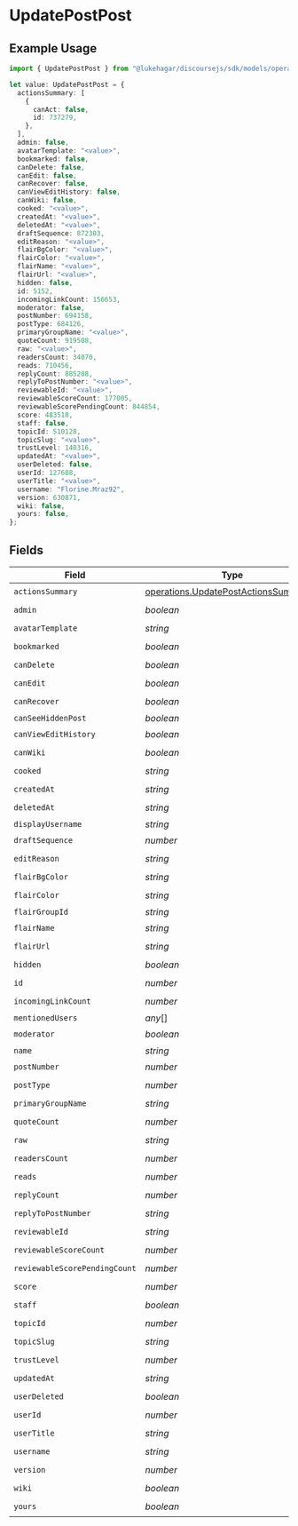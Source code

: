# UpdatePostPost

## Example Usage

```typescript
import { UpdatePostPost } from "@lukehagar/discoursejs/sdk/models/operations";

let value: UpdatePostPost = {
  actionsSummary: [
    {
      canAct: false,
      id: 737279,
    },
  ],
  admin: false,
  avatarTemplate: "<value>",
  bookmarked: false,
  canDelete: false,
  canEdit: false,
  canRecover: false,
  canViewEditHistory: false,
  canWiki: false,
  cooked: "<value>",
  createdAt: "<value>",
  deletedAt: "<value>",
  draftSequence: 872303,
  editReason: "<value>",
  flairBgColor: "<value>",
  flairColor: "<value>",
  flairName: "<value>",
  flairUrl: "<value>",
  hidden: false,
  id: 5152,
  incomingLinkCount: 156653,
  moderator: false,
  postNumber: 694158,
  postType: 684126,
  primaryGroupName: "<value>",
  quoteCount: 919508,
  raw: "<value>",
  readersCount: 34070,
  reads: 710456,
  replyCount: 885208,
  replyToPostNumber: "<value>",
  reviewableId: "<value>",
  reviewableScoreCount: 177005,
  reviewableScorePendingCount: 844854,
  score: 483518,
  staff: false,
  topicId: 510128,
  topicSlug: "<value>",
  trustLevel: 140316,
  updatedAt: "<value>",
  userDeleted: false,
  userId: 127688,
  userTitle: "<value>",
  username: "Florine.Mraz92",
  version: 630871,
  wiki: false,
  yours: false,
};
```

## Fields

| Field                                                                                               | Type                                                                                                | Required                                                                                            | Description                                                                                         |
| --------------------------------------------------------------------------------------------------- | --------------------------------------------------------------------------------------------------- | --------------------------------------------------------------------------------------------------- | --------------------------------------------------------------------------------------------------- |
| `actionsSummary`                                                                                    | [operations.UpdatePostActionsSummary](../../../sdk/models/operations/updatepostactionssummary.md)[] | :heavy_check_mark:                                                                                  | N/A                                                                                                 |
| `admin`                                                                                             | *boolean*                                                                                           | :heavy_check_mark:                                                                                  | N/A                                                                                                 |
| `avatarTemplate`                                                                                    | *string*                                                                                            | :heavy_check_mark:                                                                                  | N/A                                                                                                 |
| `bookmarked`                                                                                        | *boolean*                                                                                           | :heavy_check_mark:                                                                                  | N/A                                                                                                 |
| `canDelete`                                                                                         | *boolean*                                                                                           | :heavy_check_mark:                                                                                  | N/A                                                                                                 |
| `canEdit`                                                                                           | *boolean*                                                                                           | :heavy_check_mark:                                                                                  | N/A                                                                                                 |
| `canRecover`                                                                                        | *boolean*                                                                                           | :heavy_check_mark:                                                                                  | N/A                                                                                                 |
| `canSeeHiddenPost`                                                                                  | *boolean*                                                                                           | :heavy_minus_sign:                                                                                  | N/A                                                                                                 |
| `canViewEditHistory`                                                                                | *boolean*                                                                                           | :heavy_check_mark:                                                                                  | N/A                                                                                                 |
| `canWiki`                                                                                           | *boolean*                                                                                           | :heavy_check_mark:                                                                                  | N/A                                                                                                 |
| `cooked`                                                                                            | *string*                                                                                            | :heavy_check_mark:                                                                                  | N/A                                                                                                 |
| `createdAt`                                                                                         | *string*                                                                                            | :heavy_check_mark:                                                                                  | N/A                                                                                                 |
| `deletedAt`                                                                                         | *string*                                                                                            | :heavy_check_mark:                                                                                  | N/A                                                                                                 |
| `displayUsername`                                                                                   | *string*                                                                                            | :heavy_minus_sign:                                                                                  | N/A                                                                                                 |
| `draftSequence`                                                                                     | *number*                                                                                            | :heavy_check_mark:                                                                                  | N/A                                                                                                 |
| `editReason`                                                                                        | *string*                                                                                            | :heavy_check_mark:                                                                                  | N/A                                                                                                 |
| `flairBgColor`                                                                                      | *string*                                                                                            | :heavy_check_mark:                                                                                  | N/A                                                                                                 |
| `flairColor`                                                                                        | *string*                                                                                            | :heavy_check_mark:                                                                                  | N/A                                                                                                 |
| `flairGroupId`                                                                                      | *string*                                                                                            | :heavy_minus_sign:                                                                                  | N/A                                                                                                 |
| `flairName`                                                                                         | *string*                                                                                            | :heavy_check_mark:                                                                                  | N/A                                                                                                 |
| `flairUrl`                                                                                          | *string*                                                                                            | :heavy_check_mark:                                                                                  | N/A                                                                                                 |
| `hidden`                                                                                            | *boolean*                                                                                           | :heavy_check_mark:                                                                                  | N/A                                                                                                 |
| `id`                                                                                                | *number*                                                                                            | :heavy_check_mark:                                                                                  | N/A                                                                                                 |
| `incomingLinkCount`                                                                                 | *number*                                                                                            | :heavy_check_mark:                                                                                  | N/A                                                                                                 |
| `mentionedUsers`                                                                                    | *any*[]                                                                                             | :heavy_minus_sign:                                                                                  | N/A                                                                                                 |
| `moderator`                                                                                         | *boolean*                                                                                           | :heavy_check_mark:                                                                                  | N/A                                                                                                 |
| `name`                                                                                              | *string*                                                                                            | :heavy_minus_sign:                                                                                  | N/A                                                                                                 |
| `postNumber`                                                                                        | *number*                                                                                            | :heavy_check_mark:                                                                                  | N/A                                                                                                 |
| `postType`                                                                                          | *number*                                                                                            | :heavy_check_mark:                                                                                  | N/A                                                                                                 |
| `primaryGroupName`                                                                                  | *string*                                                                                            | :heavy_check_mark:                                                                                  | N/A                                                                                                 |
| `quoteCount`                                                                                        | *number*                                                                                            | :heavy_check_mark:                                                                                  | N/A                                                                                                 |
| `raw`                                                                                               | *string*                                                                                            | :heavy_check_mark:                                                                                  | N/A                                                                                                 |
| `readersCount`                                                                                      | *number*                                                                                            | :heavy_check_mark:                                                                                  | N/A                                                                                                 |
| `reads`                                                                                             | *number*                                                                                            | :heavy_check_mark:                                                                                  | N/A                                                                                                 |
| `replyCount`                                                                                        | *number*                                                                                            | :heavy_check_mark:                                                                                  | N/A                                                                                                 |
| `replyToPostNumber`                                                                                 | *string*                                                                                            | :heavy_check_mark:                                                                                  | N/A                                                                                                 |
| `reviewableId`                                                                                      | *string*                                                                                            | :heavy_check_mark:                                                                                  | N/A                                                                                                 |
| `reviewableScoreCount`                                                                              | *number*                                                                                            | :heavy_check_mark:                                                                                  | N/A                                                                                                 |
| `reviewableScorePendingCount`                                                                       | *number*                                                                                            | :heavy_check_mark:                                                                                  | N/A                                                                                                 |
| `score`                                                                                             | *number*                                                                                            | :heavy_check_mark:                                                                                  | N/A                                                                                                 |
| `staff`                                                                                             | *boolean*                                                                                           | :heavy_check_mark:                                                                                  | N/A                                                                                                 |
| `topicId`                                                                                           | *number*                                                                                            | :heavy_check_mark:                                                                                  | N/A                                                                                                 |
| `topicSlug`                                                                                         | *string*                                                                                            | :heavy_check_mark:                                                                                  | N/A                                                                                                 |
| `trustLevel`                                                                                        | *number*                                                                                            | :heavy_check_mark:                                                                                  | N/A                                                                                                 |
| `updatedAt`                                                                                         | *string*                                                                                            | :heavy_check_mark:                                                                                  | N/A                                                                                                 |
| `userDeleted`                                                                                       | *boolean*                                                                                           | :heavy_check_mark:                                                                                  | N/A                                                                                                 |
| `userId`                                                                                            | *number*                                                                                            | :heavy_check_mark:                                                                                  | N/A                                                                                                 |
| `userTitle`                                                                                         | *string*                                                                                            | :heavy_check_mark:                                                                                  | N/A                                                                                                 |
| `username`                                                                                          | *string*                                                                                            | :heavy_check_mark:                                                                                  | N/A                                                                                                 |
| `version`                                                                                           | *number*                                                                                            | :heavy_check_mark:                                                                                  | N/A                                                                                                 |
| `wiki`                                                                                              | *boolean*                                                                                           | :heavy_check_mark:                                                                                  | N/A                                                                                                 |
| `yours`                                                                                             | *boolean*                                                                                           | :heavy_check_mark:                                                                                  | N/A                                                                                                 |